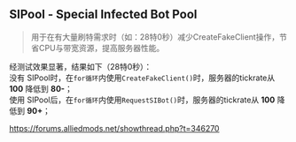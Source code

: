 ## SIPool - Special Infected Bot Pool

> 用于在有大量刷特需求时（如：28特0秒）减少CreateFakeClient操作，节省CPU与带宽资源，提高服务器性能。

经测试效果显著，结果如下（28特0秒）：  
没有 SIPool时，在`for循环`内使用`CreateFakeClient()`时，服务器的tickrate从 **100** 降低到 **80-**；  
使用 SIPool后，在`for循环`内使用`RequestSIBot()`时，服务器的tickrate从 **100** 降低到 **90+**；

https://forums.alliedmods.net/showthread.php?t=346270